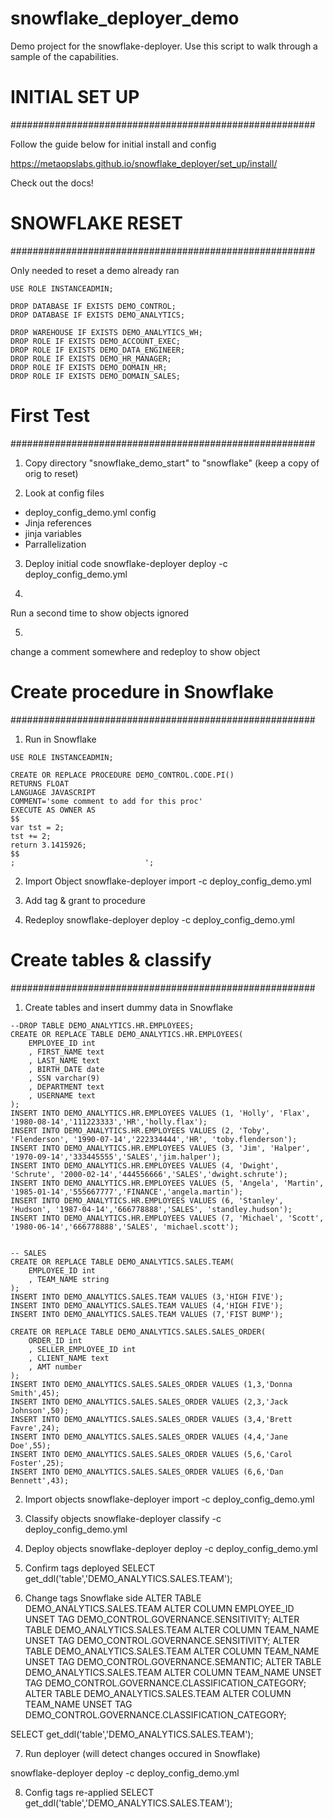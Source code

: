 # snowflake_deployer_demo

Demo project for the snowflake-deployer.  Use this script to walk through a sample of the capabilities.


# INITIAL SET UP
#######################################################

Follow the guide below for initial install and config

https://metaopslabs.github.io/snowflake_deployer/set_up/install/

Check out the docs!


# SNOWFLAKE RESET
#######################################################

Only needed to reset a demo already ran

```
USE ROLE INSTANCEADMIN;

DROP DATABASE IF EXISTS DEMO_CONTROL;
DROP DATABASE IF EXISTS DEMO_ANALYTICS;

DROP WAREHOUSE IF EXISTS DEMO_ANALYTICS_WH;
DROP ROLE IF EXISTS DEMO_ACCOUNT_EXEC;
DROP ROLE IF EXISTS DEMO_DATA_ENGINEER;
DROP ROLE IF EXISTS DEMO_HR_MANAGER;
DROP ROLE IF EXISTS DEMO_DOMAIN_HR;
DROP ROLE IF EXISTS DEMO_DOMAIN_SALES;
```


# First Test
#######################################################

1. Copy directory "snowflake_demo_start" to "snowflake" (keep a copy of orig to reset)

2. Look at config files
- deploy_config_demo.yml config
- Jinja references
- jinja variables
- Parrallelization

3. Deploy initial code
snowflake-deployer deploy -c deploy_config_demo.yml

4. 
Run a second time to show objects ignored 

5. 
change a comment somewhere and redeploy to show object 


# Create procedure in Snowflake
#######################################################

1. Run in Snowflake

```
USE ROLE INSTANCEADMIN;

CREATE OR REPLACE PROCEDURE DEMO_CONTROL.CODE.PI() 
RETURNS FLOAT 
LANGUAGE JAVASCRIPT 
COMMENT='some comment to add for this proc' 
EXECUTE AS OWNER AS 
$$
var tst = 2; 
tst += 2; 
return 3.1415926;
$$
;                             ';
```

2. Import Object
snowflake-deployer import -c deploy_config_demo.yml

3. Add tag & grant to procedure

4. Redeploy
snowflake-deployer deploy -c deploy_config_demo.yml



# Create tables & classify
#######################################################

1. Create tables and insert dummy data in Snowflake 

```
--DROP TABLE DEMO_ANALYTICS.HR.EMPLOYEES;
CREATE OR REPLACE TABLE DEMO_ANALYTICS.HR.EMPLOYEES(
    EMPLOYEE_ID int
    , FIRST_NAME text 
    , LAST_NAME text 
    , BIRTH_DATE date 
    , SSN varchar(9) 
    , DEPARTMENT text
    , USERNAME text 
);
INSERT INTO DEMO_ANALYTICS.HR.EMPLOYEES VALUES (1, 'Holly', 'Flax', '1980-08-14','111223333','HR','holly.flax');
INSERT INTO DEMO_ANALYTICS.HR.EMPLOYEES VALUES (2, 'Toby', 'Flenderson', '1990-07-14','222334444','HR', 'toby.flenderson');
INSERT INTO DEMO_ANALYTICS.HR.EMPLOYEES VALUES (3, 'Jim', 'Halper', '1970-09-14','333445555','SALES','jim.halper');
INSERT INTO DEMO_ANALYTICS.HR.EMPLOYEES VALUES (4, 'Dwight', 'Schrute', '2000-02-14','444556666','SALES','dwight.schrute');
INSERT INTO DEMO_ANALYTICS.HR.EMPLOYEES VALUES (5, 'Angela', 'Martin', '1985-01-14','555667777','FINANCE','angela.martin');
INSERT INTO DEMO_ANALYTICS.HR.EMPLOYEES VALUES (6, 'Stanley', 'Hudson', '1987-04-14','666778888','SALES', 'standley.hudson');
INSERT INTO DEMO_ANALYTICS.HR.EMPLOYEES VALUES (7, 'Michael', 'Scott', '1980-06-14','666778888','SALES', 'michael.scott');


-- SALES 
CREATE OR REPLACE TABLE DEMO_ANALYTICS.SALES.TEAM(
    EMPLOYEE_ID int
    , TEAM_NAME string
);
INSERT INTO DEMO_ANALYTICS.SALES.TEAM VALUES (3,'HIGH FIVE');
INSERT INTO DEMO_ANALYTICS.SALES.TEAM VALUES (4,'HIGH FIVE');
INSERT INTO DEMO_ANALYTICS.SALES.TEAM VALUES (7,'FIST BUMP');

CREATE OR REPLACE TABLE DEMO_ANALYTICS.SALES.SALES_ORDER(
    ORDER_ID int
    , SELLER_EMPLOYEE_ID int
    , CLIENT_NAME text 
    , AMT number
);
INSERT INTO DEMO_ANALYTICS.SALES.SALES_ORDER VALUES (1,3,'Donna Smith',45);
INSERT INTO DEMO_ANALYTICS.SALES.SALES_ORDER VALUES (2,3,'Jack Johnson',50);
INSERT INTO DEMO_ANALYTICS.SALES.SALES_ORDER VALUES (3,4,'Brett Favre',24);
INSERT INTO DEMO_ANALYTICS.SALES.SALES_ORDER VALUES (4,4,'Jane Doe',55);
INSERT INTO DEMO_ANALYTICS.SALES.SALES_ORDER VALUES (5,6,'Carol Foster',25);
INSERT INTO DEMO_ANALYTICS.SALES.SALES_ORDER VALUES (6,6,'Dan Bennett',43);
```

2. Import objects
snowflake-deployer import -c deploy_config_demo.yml

3. Classify objects
snowflake-deployer classify -c deploy_config_demo.yml

4. Deploy objects
snowflake-deployer deploy -c deploy_config_demo.yml

5. Confirm tags deployed
SELECT get_ddl('table','DEMO_ANALYTICS.SALES.TEAM');

6. Change tags Snowflake side
ALTER TABLE DEMO_ANALYTICS.SALES.TEAM ALTER COLUMN EMPLOYEE_ID UNSET TAG DEMO_CONTROL.GOVERNANCE.SENSITIVITY;
ALTER TABLE DEMO_ANALYTICS.SALES.TEAM ALTER COLUMN TEAM_NAME UNSET TAG DEMO_CONTROL.GOVERNANCE.SENSITIVITY;
ALTER TABLE DEMO_ANALYTICS.SALES.TEAM ALTER COLUMN TEAM_NAME UNSET TAG DEMO_CONTROL.GOVERNANCE.SEMANTIC;
ALTER TABLE DEMO_ANALYTICS.SALES.TEAM ALTER COLUMN TEAM_NAME UNSET TAG DEMO_CONTROL.GOVERNANCE.CLASSIFICATION_CATEGORY;
ALTER TABLE DEMO_ANALYTICS.SALES.TEAM ALTER COLUMN TEAM_NAME UNSET TAG DEMO_CONTROL.GOVERNANCE.CLASSIFICATION_CATEGORY;

SELECT get_ddl('table','DEMO_ANALYTICS.SALES.TEAM');

7. Run deployer (will detect changes occured in Snowflake)

snowflake-deployer deploy -c deploy_config_demo.yml

8. Config tags re-applied
SELECT get_ddl('table','DEMO_ANALYTICS.SALES.TEAM');
